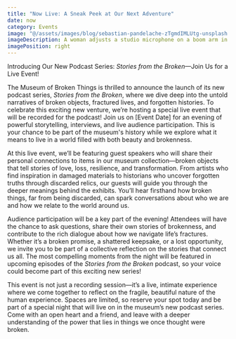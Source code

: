 ```yaml
---
title: "Now Live: A Sneak Peek at Our Next Adventure"
date: now
category: Events
image: "@/assets/images/blog/sebastian-pandelache-zTgmdIMLUtg-unsplash.jpg"
imageDescription: A woman adjusts a studio microphone on a boom arm in front of a laptop.
imagePosition: right
---
```


Introducing Our New Podcast Series: <cite>Stories from the Broken</cite>—Join Us for a Live Event!

The Museum of Broken Things is thrilled to announce the launch of its new podcast series, *Stories from the Broken*, where we dive deep into the untold narratives of broken objects, fractured lives, and forgotten histories. To celebrate this exciting new venture, we’re hosting a special live event that will be recorded for the podcast! Join us on [Event Date] for an evening of powerful storytelling, interviews, and live audience participation. This is your chance to be part of the museum's history while we explore what it means to live in a world filled with both beauty and brokenness.

At this live event, we’ll be featuring guest speakers who will share their personal connections to items in our museum collection—broken objects that tell stories of love, loss, resilience, and transformation. From artists who find inspiration in damaged materials to historians who uncover forgotten truths through discarded relics, our guests will guide you through the deeper meanings behind the exhibits. You’ll hear firsthand how broken things, far from being discarded, can spark conversations about who we are and how we relate to the world around us.

Audience participation will be a key part of the evening! Attendees will have the chance to ask questions, share their own stories of brokenness, and contribute to the rich dialogue about how we navigate life’s fractures. Whether it’s a broken promise, a shattered keepsake, or a lost opportunity, we invite you to be part of a collective reflection on the stories that connect us all. The most compelling moments from the night will be featured in upcoming episodes of the *Stories from the Broken* podcast, so your voice could become part of this exciting new series!

This event is not just a recording session—it’s a live, intimate experience where we come together to reflect on the fragile, beautiful nature of the human experience. Spaces are limited, so reserve your spot today and be part of a special night that will live on in the museum’s new podcast series. Come with an open heart and a friend, and leave with a deeper understanding of the power that lies in things we once thought were broken.

<style is:global>
	h2{
		margin-block-start:0;
	}
</style>